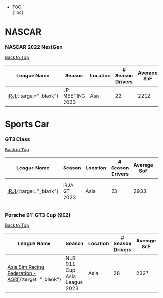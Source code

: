 * TOC  
{:toc}

# NASCAR

### NASCAR 2022 NextGen

[Back to Top](#)  

|                                           League Name                                          |     Season    |Location|# Season Drivers|Average SoF|Upcoming Race|New York|London|Sydney|
|------------------------------------------------------------------------------------------------|---------------|--------|----------------|-----------|-------------|--------|------|------|
|[iRJL](https://members.iracing.com/membersite/member/LeagueView.do?league=114){:target="_blank"}|JP MEETING 2023|  Asia  |       22       |    2212   |             |        |      |      |

# Sports Car

### GT3 Class

[Back to Top](#)  

|                                           League Name                                          |   Season   |Location|# Season Drivers|Average SoF|      Upcoming Race      |        New York       |         London        |         Sydney         |
|------------------------------------------------------------------------------------------------|------------|--------|----------------|-----------|-------------------------|-----------------------|-----------------------|------------------------|
|[iRJL](https://members.iracing.com/membersite/member/LeagueView.do?league=114){:target="_blank"}|iRJA GT 2023|  Asia  |       23       |    2933   |Circuit Gilles Villeneuve|Fri, May 19 08:50AM EDT|Fri, May 19 01:50PM BST|Fri, May 19 10:50PM AEST|

### Porsche 911 GT3 Cup (992)

[Back to Top](#)  

|                                                          League Name                                                          |           Season           |Location|# Season Drivers|Average SoF|           Upcoming Race          |        New York       |         London        |         Sydney         |
|-------------------------------------------------------------------------------------------------------------------------------|----------------------------|--------|----------------|-----------|----------------------------------|-----------------------|-----------------------|------------------------|
|[Asia Sim Racing Federation \- ASRF](https://members.iracing.com/membersite/member/LeagueView.do?league=9673){:target="_blank"}|NLR 911 Cup Asia League 2023|  Asia  |       28       |    2327   |Suzuka International Racing Course|Sat, May 20 08:00AM EDT|Sat, May 20 01:00PM BST|Sat, May 20 10:00PM AEST|

